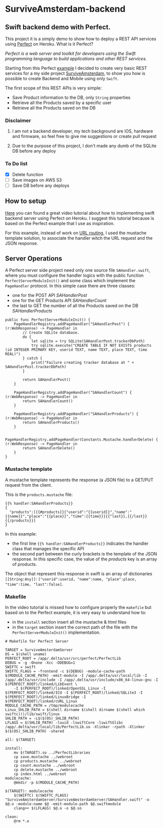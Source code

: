 # SurviveAmsterdam-backend

## Swift backend demo with Perfect.
This project it is a simply demo to show how to deploy a
REST API services using [Perfect](https://www.perfect.org) on Heroku. What is it Perfect?

 _Perfect is a web server and toolkit for developers using the Swift programming language to build applications and other REST services._

Starting from this Perfect [example](https://github.com/PerfectlySoft/Perfect-Heroku-Buildpack-Example) I decided to create very basic REST services for a my side project [SurviveAmsterdam](https://github.com/darthpelo/SurviveAmsterdam), to show you how is possible to create Backend and Mobile using only `Swift`.

The first scope of this REST APIs is very simple:
* Save Product information to the DB, only `String` properties
* Retrieve all the Products saved by a specific user
* Retrieve all the Products saved on the DB

### Disclaimer
1) I am not a backend developer, my tech background are iOS, hardware and firmware, so feel free to give me suggestions or create pull request

2) Due to the purpose of this project, I don't made any dumb of the SQLite DB before any deploy

### To Do list
- [x] Delete function
- [ ] Save images on AWS S3
- [ ] Save DB before any deploys

## How to setup
[Here](http://mrchrisbarker.postach.io/post/implementing-swift-backend-server-using-perfect-on-heroku) you can found a great video tutorial about how to implementing swift backend server using Perfect on Heroku. I suggest this tutorial because is based on the Perfect example that I use as inspiration.

For this example, instead of work on [URL routing](https://github.com/PerfectlySoft/PerfectExample-URLRouting), I used the mustache template solution, to associate the handler witch the URL request and the JSON response.

## Server Operations
A Perfect server side project need only one source file `SAHandler.swift`, where you must configure the handler logics with the public function `PerfectServerModuleInit()` and some class which implement the `PageHandler` protocol. In this simple case there are three classes:
* one for the POST API *SAHandlerPost*
* one for the GET Products API *SAHandlerCount*
* the last to GET the number of all the Products saved on the DB *SAHandlerProducts*

```
public func PerfectServerModuleInit() {
    PageHandlerRegistry.addPageHandler("SAHandlerPost") { (r:WebResponse) -> PageHandler in
        // Create SQLite database.
        do {
            let sqlite = try SQLite(SAHandlerPost.trackerDbPath)
            try sqlite.execute("CREATE TABLE IF NOT EXISTS products (id INTEGER PRIMARY KEY, userid TEXT, name TEXT, place TEXT, time REAL)")
        } catch {
            print("Failure creating tracker database at " + SAHandlerPost.trackerDbPath)
        }

        return SAHandlerPost()
    }

    PageHandlerRegistry.addPageHandler("SAHandlerCount") { (r:WebResponse) -> PageHandler in
        return SAHandlerCount()
    }

    PageHandlerRegistry.addPageHandler("SAHandlerProducts") { (r:WebResponse) -> PageHandler in
        return SAHandlerProducts()
    }

    PageHandlerRegistry.addPageHandler(Constants.Mustache.handlerDelete) { (r:WebResponse) -> PageHandler in
        return SAHandlerDelete()
    }
}
```

### Mustache template

A mustache template represents the response (a JSON file) to a GET/PUT request from the client.

This is the `products.mustache` file:
```
{{% handler:SAHandlerProducts}}
{
  "products":[{{#products}}{"userid":"{{userid}}","name":"{{name}}","place":"{{place}}","time":{{time}}}{{^last}},{{/last}}{{/products}}]
}
```
In this example:
- the first line `{{% handler:SAHandlerProducts}}` indicates the handler class that manages the specific API
- the second part between the curly brackets is the template of the JSON response. In this specific case, the value of the *products* key is an array of products.

The object that represent this response in swift is an array of dictionaries `[[String:Any]]`:
`["userid":userid, "name":name, "place":place, "time":time, "last":false]`.

### Makefile
In the video tutorial is missed how to configure properly the `makefile` but based on to the Perfect example, it is very easy to understand how to:
- in the `install` section insert all the mustache & html files
- in the `target` section insert the correct path of the file with the `PerfectServerModuleInit()` implementation.
```
# Makefile for Perfect Server

TARGET = SurviveAmsterdamServer
OS = $(shell uname)
PERFECT_ROOT = /app/.delta/usr/src/perfect/PerfectLib
DEBUG = -g -Onone -Xcc -DDEBUG=1
SWIFTC = swift
SWIFTC_FLAGS = -frontend -c $(DEBUG) -module-cache-path $(MODULE_CACHE_PATH) -emit-module -I /app/.delta/usr/local/lib -I /app/.delta/usr/include -I /app/.delta/usr/include/x86_64-linux-gnu -I $(PERFECT_ROOT)/linked/LibEvent \
	-I $(PERFECT_ROOT)/linked/OpenSSL_Linux -I $(PERFECT_ROOT)/linked/ICU -I $(PERFECT_ROOT)/linked/SQLite3 -I $(PERFECT_ROOT)/linked/LinuxBridge -I $(PERFECT_ROOT)/linked/cURL_Linux
MODULE_CACHE_PATH = /tmp/modulecache
Linux_SHLIB_PATH = $(shell dirname $(shell dirname $(shell which swiftc)))/lib/swift/linux
SHLIB_PATH = -L$($(OS)_SHLIB_PATH)
LFLAGS = $(SHLIB_PATH) -luuid -lswiftCore -lswiftGlibc /app/.delta/usr/local/lib/PerfectLib.so -Xlinker -rpath -Xlinker $($(OS)_SHLIB_PATH) -shared

all: $(TARGET)

install:
	mv $(TARGET).so ../PerfectLibraries
	cp save.mustache ../webroot
	cp products.mustache ../webroot
	cp count.mustache ../webroot
	cp delete.mustache ../webroot
	cp index.html ../webroot
modulecache:
	@mkdir -p $(MODULE_CACHE_PATH)

$(TARGET): modulecache
	$(SWIFTC) $(SWIFTC_FLAGS) "SurviveAmsterdamServer/SurviveAmsterdamServer/SAHandler.swift" -o $@.o -module-name $@ -emit-module-path $@.swiftmodule
	clang++ $(LFLAGS) $@.o -o $@.so

clean:
	@rm *.o
```
